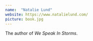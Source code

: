 ```yaml
---
name:  "Natalie Lund"
website: https://www.natalielund.com/
picture: book.jpg
---
```

The author of *We Speak In Storms*.